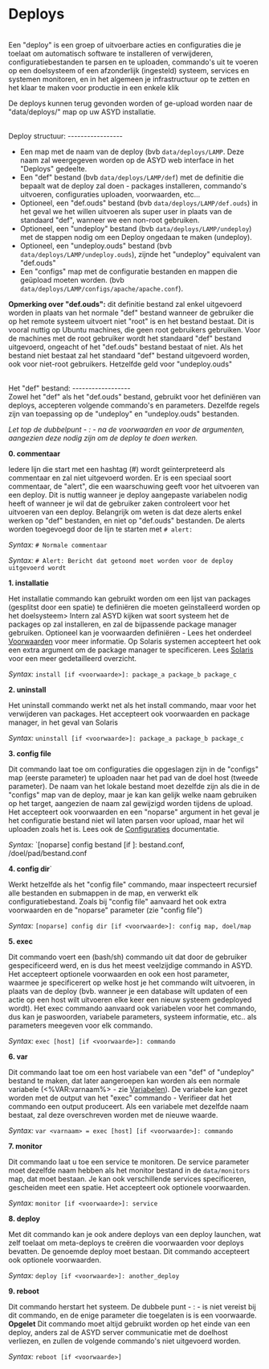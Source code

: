 Deploys
=======
<br/>
Een "deploy" is een groep of uitvoerbare acties en configuraties die je
 toelaat om automatisch software te installeren of verwijderen,
 configuratiebestanden te parsen en te uploaden, commando's uit te
 voeren op een doelsysteem of een afzonderlijk (ingesteld) systeem,
 services en systemen monitoren, en in het algemeen je infrastructuur
 op te zetten en het klaar te maken voor productie in een enkele klik

De deploys kunnen terug gevonden worden of ge-upload worden naar de
 "data/deploys/" map op uw ASYD installatie.

<br/>
Deploy structuur:
-----------------
<br/>

* Een map met de naam van de deploy (bvb `data/deploys/LAMP`. Deze naam
 zal weergegeven worden op de ASYD web interface in het "Deploys"
 gedeelte.
* Een "def" bestand (bvb `data/deploys/LAMP/def`) met de definitie die
 bepaalt wat de deploy zal doen - packages installeren, commando's
 uitvoeren, configuraties uploaden, voorwaarden, etc...
* Optioneel, een "def.ouds" bestand (bvb `data/deploys/LAMP/def.ouds`)
 in het geval we het willen uitvoeren als super user in plaats van de
 standaard "def", wanneer we een non-root gebruiken.
* Optioneel, een "undeploy" bestand (bvb `data/deploys/LAMP/undeploy`)
 met de stappen nodig om een Deploy ongedaan te maken (undeploy).
* Optioneel, een "undeploy.ouds" bestand (bvb
 `data/deploys/LAMP/undeploy.ouds`), zijnde het "undeploy" equivalent
 van "def.ouds"
* Een "configs" map met de configuratie bestanden en mappen die
 geüpload moeten worden. (bvb
 `data/deploys/LAMP/configs/apache/apache.conf`).

**Opmerking over "def.ouds":** dit definitie bestand zal enkel
 uitgevoerd worden in plaats van het normale "def" bestand wanneer de
 gebruiker die op het remote systeem uitvoert niet "root" is en het
 bestand bestaat. Dit is vooral nuttig op Ubuntu machines, die geen
 root gebruikers gebruiken. Voor de machines met de root gebruiker wordt
 het standaard "def" bestand uitgevoerd, ongeacht of het "def.ouds"
 bestand bestaat of niet. Als het bestand niet bestaat zal het standaard
 "def" bestand uitgevoerd worden, ook voor niet-root gebruikers.
 Hetzelfde geld voor "undeploy.ouds"

<br/>
Het "def" bestand:
------------------
<br/>
Zowel het "def" als het "def.ouds" bestand, gebruikt voor het
 definiëren van deploys, accepteren volgende commando's en parameters.
 Dezelfde regels zijn van toepassing op de "undeploy" en
 "undeploy.ouds" bestanden.

*Let top de dubbelpunt - : - na de voorwaarden en voor de argumenten,
 aangezien deze nodig zijn om de deploy te doen werken.*

**0. commentaar**

Iedere lijn die start met een hashtag (#) wordt geïnterpreteerd als
 commentaar en zal niet uitgevoerd worden. Er is een speciaal soort
 commentaar, de "alert", die een waarschuwing geeft voor het uitvoeren
 van een deploy. Dit is nuttig wanneer je deploy aangepaste variabelen
 nodig heeft of wanneer je wil dat de gebruiker zaken controleert voor
 het uitvoeren van een deploy. Belangrijk om weten is dat deze alerts
 enkel werken op "def" bestanden, en niet op "def.ouds" bestanden.
De alerts worden toegevoegd door de lijn te starten met `# alert:`

*Syntax:* `# Normale commentaar`

*Syntax:* `# Alert: Bericht dat getoond moet worden voor de deploy
 uitgevoerd wordt`

**1. installatie**

Het installatie commando kan gebruikt worden om een lijst van packages
 (gesplitst door een spatie) te definiëren die moeten geïnstalleerd
 worden op het doelsysteem> Intern zal ASYD kijken wat soort systeem
 het de packages op zal installeren, en zal de bijpassende package
 manager gebruiken. Optioneel kan je voorwaarden definiëren - Lees
 het onderdeel [Voorwaarden](conditionals.md) voor meer informatie.
Op Solaris systemen accepteert het ook een extra argument om de package
 manager te specificeren. Lees [Solaris](solaris.md) voor een meer
 gedetailleerd overzicht. 

*Syntax:* `install [if <voorwaarde>]: package_a package_b package_c`

**2. uninstall**

Het uninstall commando werkt net als het install commando, maar voor
 het verwijderen van packages. Het accepteert ook voorwaarden en
 package manager, in het geval van Solaris

*Syntax:* `uninstall [if <voorwaarde>]: package_a package_b package_c`

**3. config file**

Dit commando laat toe om configuraties die opgeslagen zijn in de "configs"
 map (eerste parameter) te uploaden naar het pad van de doel host
 (tweede parameter). De naam van het lokale bestand moet dezelfde zijn
 als die in de "configs" map van de deploy, maar je kan kan gelijk
 welke naam gebruiken op het target, aangezien de naam zal gewijzigd
 worden tijdens de upload. Het accepteert ook voorwaarden en een
 "noparse" argument in het geval je het configuratie bestand niet wil
 laten parsen voor upload, maar het wil uploaden zoals het is.
Lees ook de [Configuraties](configurations.md) documentatie.

*Syntax:* `[noparse] config bestand [if <voorwaarde>]: bestand.conf,
 /doel/pad/bestand.conf

**4. config dir**`

Werkt hetzelfde als het "config file" commando, maar inspecteert
 recursief alle bestanden en submappen in de map, en verwerkt elk
 configuratiebestand. Zoals bij "config file" aanvaard het ook extra
 voorwaarden en de "noparse" parameter (zie "config file")

*Syntax:* `[noparse] config dir [if <voorwaarde>]: config map, doel/map`

**5. exec**

Dit commando voert een (bash/sh) commando uit dat door de gebruiker
 gespecificeerd werd, en is dus het meest veelzijdige commando in ASYD.
Het accepteert optionele voorwaarden en ook een host parameter, waarmee
 je specificerert op welke host je het commando wilt uitvoeren, in plaats
 van de deploy (bvb. wanneer je een database wilt updaten of een actie
 op een host wilt uitvoeren elke keer een nieuw systeem gedeployed
 wordt). Het exec commando aanvaard ook variabelen voor het commando,
 dus kan je paswoorden, variabele parameters, systeem informatie, etc..
 als parameters meegeven voor elk commando.

*Syntax:* `exec [host] [if <voorwaarde>]: commando`

**6. var**

Dit commando laat toe om een host variabele van een "def" of "undeploy"
 bestand te maken, dat later aangeroepen kan worden als een normale
 variabele (<%VAR:varnaam%> - zie [Variabelen](variables.md)). De
 variabele kan gezet worden met de output van het "exec" commando -
 Verifieer dat het commando een output produceert. Als een variabele met
 dezelfde naam bestaat, zal deze overschreven worden met de nieuwe
 waarde.

*Syntax:* `var <varnaam> = exec [host] [if <voorwaarde>]: commando`

**7. monitor**

Dit commando laat u toe een service te monitoren. De service parameter 
 moet dezelfde naam hebben als het monitor bestand in de `data/monitors`
 map, dat moet bestaan. Je kan ook verschillende services specificeren,
 gescheiden meet een spatie. Het accepteert ook optionele voorwaarden.

*Syntax:* `monitor [if <voorwaarde>]: service`

**8. deploy**

Met dit commando kan je ook andere deploys van een deploy launchen, wat
 zelf toelaat om meta-deploys te creëren die voorwaarden voor deploys
 bevatten. De genoemde deploy moet bestaan. Dit commando accepteert ook
 optionele voorwaarden.

*Syntax:* `deploy [if <voorwaarde>]: another_deploy`

**9. reboot**

Dit commando herstart het systeem. De dubbele punt - : -  is niet
 vereist bij dit commando, en de enige parameter die toegelaten is is
 een voorwaarde. **Opgelet** Dit commando moet altijd gebruikt worden
 op het einde van een deploy, anders zal de ASYD server communicatie
 met de doelhost verliezen, en zullen de volgende commando's niet
 uitgevoerd worden.

*Syntax:* `reboot [if <voorwaarde>]`
